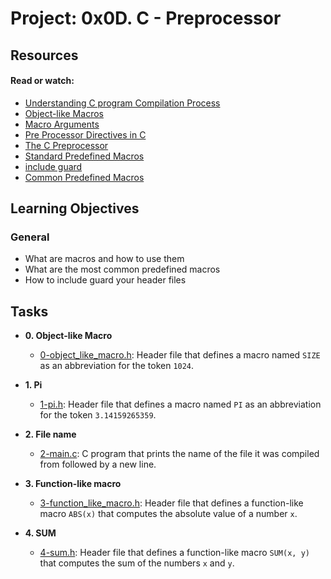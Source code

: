 # Project: 0x0D. C - Preprocessor

## Resources

#### Read or watch:

* [Understanding C program Compilation Process](https://intranet.alxswe.com/rltoken/X0ithSsqlz_D0c8V8uA1HQ)
* [Object-like Macros](https://intranet.alxswe.com/rltoken/kaqIw352MSJ8xoi1xU09ZA)
* [Macro Arguments](https://intranet.alxswe.com/rltoken/wcQZzunlgjepxExZFc2ORQ)
* [Pre Processor Directives in C](https://intranet.alxswe.com/rltoken/S4zfCHzg82fUAxdt8_SaZQ)
* [The C Preprocessor](https://intranet.alxswe.com/rltoken/G33GiOIZofiIN4Tx9_acbQ)
* [Standard Predefined Macros](https://intranet.alxswe.com/rltoken/0OYhpL2cJfsIMBWhTuZsAA)
* [include guard](https://intranet.alxswe.com/rltoken/oF2vgIZNePdU965jCEZLHA)
* [Common Predefined Macros](https://intranet.alxswe.com/rltoken/ROl5xAMKX-JpenEqmf7FnQ)
## Learning Objectives

### General

* What are macros and how to use them
* What are the most common predefined macros
* How to include guard your header files

## Tasks

* **0. Object-like Macro**
    * [0-object_like_macro.h](./0-object_like_macro.h): Header file that defines a
      macro named `SIZE` as an abbreviation for the token `1024`.

* **1. Pi**
    * [1-pi.h](./1-pi.h): Header file that defines a macro named `PI` as an abbreviation
      for the token `3.14159265359`.

* **2. File name**
    * [2-main.c](./2-main.c): C program that prints the name of the file it was
      compiled from followed by a new line.

* **3. Function-like macro**
    * [3-function_like_macro.h](./3-function_like_macro.h): Header file that defines a
      function-like macro `ABS(x)` that computes the absolute value of a number `x`.

* **4. SUM**
    * [4-sum.h](./4-sum.h): Header file that defines a function-like macro `SUM(x, y)`
      that computes the sum of the numbers `x` and `y`.
